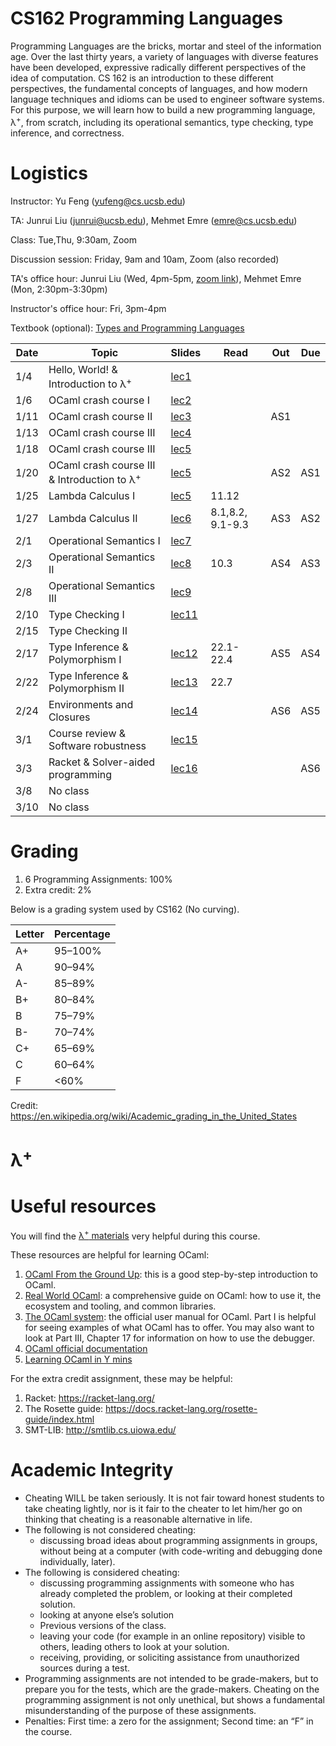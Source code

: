# CS162 Programming Languages

Programming Languages are the bricks, mortar and steel of the information age. Over the last thirty years, a variety of languages with diverse features have been developed, expressive radically different perspectives of the idea of computation. CS 162 is an introduction to these different perspectives, the fundamental concepts of languages, and how modern language techniques and idioms can be used to engineer software systems. For this purpose, we will learn how to build a new programming language, λ<sup>+</sup>, from scratch, including its operational semantics, type checking, type inference, and correctness.

# Logistics
Instructor: Yu Feng (yufeng@cs.ucsb.edu)

TA: Junrui Liu (junrui@ucsb.edu), Mehmet Emre (emre@cs.ucsb.edu)

Class: Tue,Thu, 9:30am, Zoom

Discussion session: Friday, 9am and 10am, Zoom (also recorded)

TA's office hour: Junrui Liu (Wed, 4pm-5pm, [zoom link](https://ucsb.zoom.us/my/junrui)), Mehmet Emre (Mon, 2:30pm-3:30pm)

Instructor's office hour: Fri, 3pm-4pm

Textbook (optional): [Types and Programming Languages](https://www.amazon.com/Types-Programming-Languages-MIT-Press/dp/0262162091)

| Date | Topic                                          | Slides | Read | Out | Due |
|------|------------------------------------------------|--------|------|-----|-----|
| 1/4  | Hello, World! & Introduction to λ<sup>+</sup>  | [lec1](lectures/lecture1.pdf) | | | |
| 1/6  | OCaml crash course I                              | [lec2](lectures/lecture2.pdf) |  | | |
| 1/11 | OCaml crash course II                             | [lec3](lectures/lecture2.pdf) |  | AS1| |
| 1/13 | OCaml crash course III                        | [lec4](lectures/lecture3.pdf)| | | |
| 1/18 | OCaml crash course III                                           | [lec5](lectures/lecture4.pdf) | | | |
| 1/20 | OCaml crash course III & Introduction to λ<sup>+</sup>                        | [lec5](lectures/lecture4.pdf) | | AS2 | AS1 |
| 1/25 | Lambda Calculus I                        | [lec5](lectures/lecture5.pdf) | 11.12 | | |
| 1/27 | Lambda Calculus II                       | [lec6](lectures/lecture6.pdf) | 8.1,8.2, 9.1-9.3 | AS3 | AS2 |
| 2/1  | Operational Semantics I                                      | [lec7](lectures/lecture7.pdf) | | | |
| 2/3  | Operational Semantics II                                | [lec8](lectures/lecture8.pdf) | 10.3 | AS4 | AS3|
| 2/8  | Operational Semantics III                               | [lec9](lectures/lecture8.pdf) | | | |
| 2/10 | Type Checking I              | [lec11](#) | | | |
| 2/15 | Type Checking II                                            | | | | |
| 2/17 | Type Inference & Polymorphism I                | [lec12](#) | 22.1-22.4 |AS5 | AS4 |
| 2/22 | Type Inference & Polymorphism II               | [lec13](#) | 22.7 | | |
| 2/24 | Environments and Closures                      | [lec14](#) | |AS6 | AS5 |
| 3/1  | Course review & Software robustness            | [lec15](#) | | | |
| 3/3  | Racket & Solver-aided programming              | [lec16](#) | | |AS6 |
| 3/8  | No class                                       | | | | |
| 3/10 | No class                                       | | | | |

# Grading

1. 6 Programming Assignments: 100%
2. Extra credit: 2%

Below is a grading system used by CS162 (No curving).

| Letter | Percentage |
|--------|------------|
| A+     | 95–100%    |
| A      | 90–94%     |
| A-     | 85–89%     |
| B+     | 80–84%     |
| B      | 75–79%     |
| B-     | 70–74%     |
| C+     | 65–69%     |
| C      | 60–64%     |
| F      | <60%       |

Credit: https://en.wikipedia.org/wiki/Academic_grading_in_the_United_States

# λ<sup>+</sup>


# Useful resources

You will find the [λ<sup>+</sup> materials](lambda-plus.md) very helpful during
this course.

These resources are helpful for learning OCaml:

1. [OCaml From the Ground Up](https://ocamlbook.org/): this is a good
   step-by-step introduction to OCaml.
2. [Real World OCaml](https://dev.realworldocaml.org/guided-tour.html): a
   comprehensive guide on OCaml: how to use it, the ecosystem and tooling, and
   common libraries.
3. [The OCaml system](https://ocaml.org/releases/4.11/htmlman/index.html): the
   official user manual for OCaml. Part I is helpful for seeing examples of what
   OCaml has to offer. You may also want to look at Part III, Chapter 17 for
   information on how to use the debugger.
4. [OCaml official documentation](https://ocaml.org/learn/)
5. [Learning OCaml in Y mins](https://learnxinyminutes.com/docs/ocaml/)

For the extra credit assignment, these may be helpful:
1. Racket: https://racket-lang.org/
2. The Rosette guide: https://docs.racket-lang.org/rosette-guide/index.html
3. SMT-LIB: http://smtlib.cs.uiowa.edu/

# Academic Integrity
- Cheating WILL be taken seriously. It is not fair toward honest students to take cheating lightly, nor is it fair to the cheater to let him/her go on thinking that cheating is a reasonable alternative in life.
- The following is not considered cheating:
   - discussing broad ideas about programming assignments in groups, without being at a computer (with code-writing and debugging done individually, later).
- The following is considered cheating:
   - discussing programming assignments with someone who has already completed the problem, or looking at their completed solution.
   - looking at anyone else’s solution
   - Previous versions of the class.
   - leaving your code (for example in an online repository) visible to others, leading others to look at your solution.
   - receiving, providing, or soliciting assistance from unauthorized sources during a test.
- Programming assignments are not intended to be grade-makers, but to prepare you for the tests, which are the grade-makers. Cheating on the programming assignment is not only unethical, but shows a fundamental misunderstanding of the purpose of these assignments.
- Penalties: First time: a zero for the assignment; Second time: an “F” in the course.

